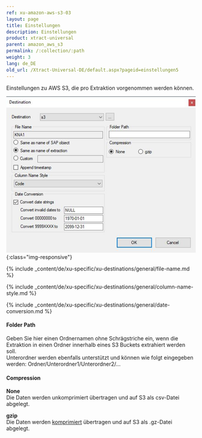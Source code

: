 ```yaml
---
ref: xu-amazon-aws-s3-03
layout: page
title: Einstellungen
description: Einstellungen
product: xtract-universal
parent: amazon_aws_s3
permalink: /:collection/:path
weight: 3
lang: de_DE
old_url: /Xtract-Universal-DE/default.aspx?pageid=einstellungen5
---
```


Einstellungen zu AWS S3, die pro Extraktion vorgenommen werden können.

![XU_S3_DestinationEinstellungen](/img/content/XU_S3_DestinationEinstellungen.png){:class="img-responsive"}

{% include _content/de/xu-specific/xu-destinations/general/file-name.md %}

{% include _content/de/xu-specific/xu-destinations/general/column-name-style.md %}

{% include _content/de/xu-specific/xu-destinations/general/date-conversion.md %}


#### Folder Path

Geben Sie hier einen Ordnernamen ohne Schrägstriche ein, wenn die Extraktion in einen Ordner innerhalb eines S3 Buckets extrahiert werden soll.<br>
Unterordner werden ebenfalls unterstützt und können wie folgt eingegeben werden: Ordner/Unterordner1/Unterordner2/...

#### Compression

**None**<br>
Die Daten werden unkomprimiert übertragen und auf S3 als csv-Datei abgelegt.

**gzip**<br>
Die Daten werden [komprimiert](http://www.gzip.org/) übertragen und auf S3 als .gz-Datei abgelegt.